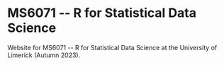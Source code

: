 # MS6071 -- R for Statistical Data Science

Website for MS6071 -- R for Statistical Data Science at the University of Limerick (Autumn 2023).
